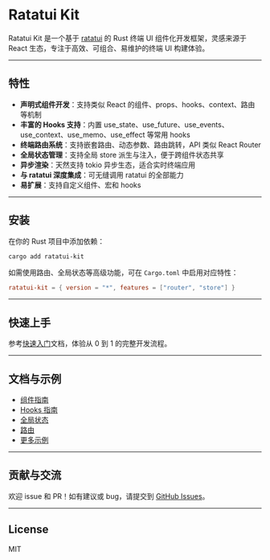# Ratatui Kit

Ratatui Kit 是一个基于 [ratatui](https://github.com/ratatui-org/ratatui) 的 Rust 终端 UI 组件化开发框架，灵感来源于 React 生态，专注于高效、可组合、易维护的终端 UI 构建体验。

---

## 特性

- **声明式组件开发**：支持类似 React 的组件、props、hooks、context、路由等机制
- **丰富的 Hooks 支持**：内置 use_state、use_future、use_events、use_context、use_memo、use_effect 等常用 hooks
- **终端路由系统**：支持嵌套路由、动态参数、路由跳转，API 类似 React Router
- **全局状态管理**：支持全局 store 派生与注入，便于跨组件状态共享
- **异步渲染**：天然支持 tokio 异步生态，适合实时终端应用
- **与 ratatui 深度集成**：可无缝调用 ratatui 的全部能力
- **易扩展**：支持自定义组件、宏和 hooks

---

## 安装

在你的 Rust 项目中添加依赖：

```bash
cargo add ratatui-kit
```

如需使用路由、全局状态等高级功能，可在 `Cargo.toml` 中启用对应特性：

```toml
ratatui-kit = { version = "*", features = ["router", "store"] }
```

---

## 快速上手

参考[快速入门](https://yexiyue.github.io/ratatui-kit-website/docs/quick-start/)文档，体验从 0 到 1 的完整开发流程。

---

## 文档与示例

- [组件指南](https://yexiyue.github.io/ratatui-kit-website/docs/component/)
- [Hooks 指南](https://yexiyue.github.io/ratatui-kit-website/docs/hooks/)
- [全局状态](https://yexiyue.github.io/ratatui-kit-website/docs/global-state/)
- [路由](https://yexiyue.github.io/ratatui-kit-website/docs/router/)
- [更多示例](https://yexiyue.github.io/ratatui-kit-website/example/)

---

## 贡献与交流

欢迎 issue 和 PR！如有建议或 bug，请提交到 [GitHub Issues](https://github.com/yourname/ratatui-kit/issues)。

---

## License

MIT
